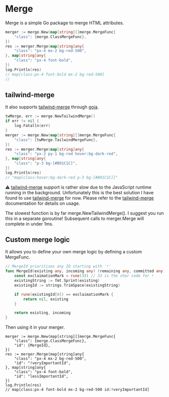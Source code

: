 # Merge
Merge is a simple Go package to merge HTML attributes.
```go
merger := merge.New(map[string][]merge.MergeFunc{
    "class": {merge.ClassMergeFunc},
})
res := merger.Merge(map[string]any{
    "class": "px-4 mx-2 bg-red-500",
}, map[string]any{
    "class": "px-4 font-bold",
})
log.Println(res)
// map[class:px-4 font-bold mx-2 bg-red-500]
// 
```
## tailwind-merge
It also supports [tailwind-merge](https://github.com/dcastil/tailwind-merge) through [goja](https://github.com/dop251/goja).
```go
twMerge, err := merge.NewTailwindMerge()
if err != nil {
    log.Fatalln(err)
}
merger := merge.New(map[string][]merge.MergeFunc{
    "class": {twMerge.TailwindMergeFunc},
})
res := merger.Merge(map[string]any{
    "class": "px-2 py-1 bg-red hover:bg-dark-red",
}, map[string]any{
    "class": "p-3 bg-[#B91C1C]",
})
log.Println(res)
// "map[class:hover:bg-dark-red p-3 bg-[#B91C1C]]"
```
⚠️ [tailwind-merge](https://github.com/dcastil/tailwind-merge) support is rather slow due to the JavaScript runtime running in the background. Unfortunately this is the best solution I have found to use [tailwind-merge](https://github.com/dcastil/tailwind-merge) for now. Please refer to the [tailwind-merge](https://github.com/dcastil/tailwind-merge) documentation for details on usage. 

The slowest function is by far merge.NewTailwindMerge(). I suggest you run this in a separate goroutine! Subsequent calls to merger.Merge will complete in under 1ms.

## Custom merge logic
It allows you to define your own merge logic by defining a custom MergeFunc.
```go
// MergeId prioritises any ID starting with '!'
func MergeId(existing any, incoming any) (remaining any, committed any) {
	const exclaimationMark = rune(33) // 33 is the char code for !
	existingString := fmt.Sprint(existing)
	existingId := strings.TrimSpace(existingString)

	if rune(existingId[0]) == exclaimationMark {
		return nil, existing
	}

	return existing, incoming
}
```
Then using it in your merger.
```
merger := merge.New(map[string][]merge.MergeFunc{
    "class": {merge.ClassMergeFunc},
    "id": {MergeId},
})
res := merger.Merge(map[string]any{
    "class": "px-4 mx-2 bg-red-500",
    "id": "!veryImportantId",
}, map[string]any{
    "class": "px-4 font-bold",
    "id": "lessImportantId",
})
log.Println(res)
// map[class:px-4 font-bold mx-2 bg-red-500 id:!veryImportantId]
```
